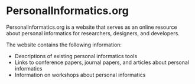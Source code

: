 PersonalInformatics.org
=======================

PersonalInformatics.org is a website that serves as an online resource about personal informatics for researchers, designers, and developers.

The website contains the following information:
* Descriptions of existing personal informatics tools
* Links to conference papers, journal papers, and articles about personal informatics
* Information on workshops about personal informatics
